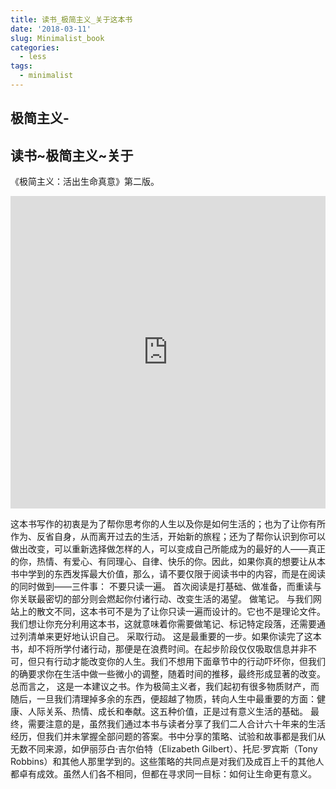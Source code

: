 ```yaml
---
title: 读书_极简主义_关于这本书
date: '2018-03-11'
slug: Minimalist_book
categories:
  - less
tags:
  - minimalist
---
```


## 极简主义-

## 读书~极简主义~关于

《极简主义：活出生命真意》第二版。


<iframe src="https://castbox.fm/app/castbox/player/id1199435/id69002641?v=3.2.27" frameborder="0" width="100%" height="500"></iframe>

这本书写作的初衷是为了帮你思考你的人生以及你是如何生活的；也为了让你有所作为、反省自身，从而离开过去的生活，开始新的旅程；还为了帮你认识到你可以做出改变，可以重新选择做怎样的人，可以变成自己所能成为的最好的人——真正的你，热情、有爱心、有同理心、自律、快乐的你。因此，如果你真的想要让从本书中学到的东西发挥最大价值，那么，请不要仅限于阅读书中的内容，而是在阅读的同时做到——三件事：
不要只读一遍。
首次阅读是打基础、做准备，而重读与你关联最密切的部分则会燃起你付诸行动、改变生活的渴望。
做笔记。
与我们网站上的散文不同，这本书可不是为了让你只读一遍而设计的。它也不是理论文件。我们想让你充分利用这本书，这就意味着你需要做笔记、标记特定段落，还需要通过列清单来更好地认识自己。
采取行动。
这是最重要的一步。如果你读完了这本书，却不将所学付诸行动，那便是在浪费时间。在起步阶段仅仅吸取信息并非不可，但只有行动才能改变你的人生。我们不想用下面章节中的行动吓坏你，但我们的确要求你在生活中做一些微小的调整，随着时间的推移，最终形成显著的改变。
总而言之，
这是一本建议之书。作为极简主义者，我们起初有很多物质财产，而随后，一旦我们清理掉多余的东西，便超越了物质，转向人生中最重要的方面：健康、人际关系、热情、成长和奉献。这五种价值，正是过有意义生活的基础。
最终，需要注意的是，虽然我们通过本书与读者分享了我们二人合计六十年来的生活经历，但我们并未掌握全部问题的答案。书中分享的策略、试验和故事都是我们从无数不同来源，如伊丽莎白·吉尔伯特（Elizabeth Gilbert）、托尼·罗宾斯（Tony Robbins）和其他人那里学到的。这些策略的共同点是对我们及成百上千的其他人都卓有成效。虽然人们各不相同，但都在寻求同一目标：如何让生命更有意义。